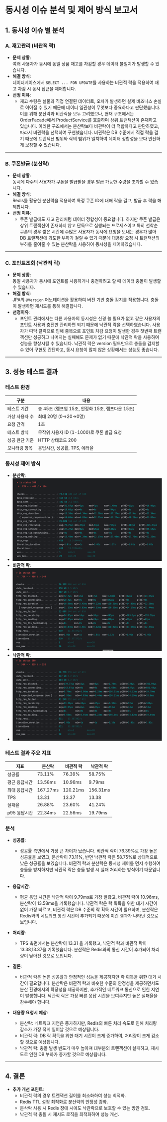 # 동시성 이슈 분석 및 제어 방식 보고서


## 1. 동시성 이슈 별 분석

### A. 재고관리 (비관적 락)
- **문제 상황**:  
  여러 사용자가 동시에 동일 상품 재고를 차감할 경우 데이터 불일치가 발생할 수 있습니다.
- **해결 방식**:  
  데이터베이스에서 `SELECT ... FOR UPDATE`를 사용하는 비관적 락을 적용하여 재고 차감 시 동시 접근을 제어합니다.
- **선정 이유**:
    - 재고 수량은 실물과 직접 연결된 데이터로, 오차가 발생하면 실제 비즈니스 손실로 이어질 수 있기 때문에 데이터 일관성이 무엇보다 중요하다고 판단했습니다. 이를 위해 분산락과 비관락을 모두 고려했으나, 현재 구조에서는 OrderFacade에서 ProductService를 호출하며 상위 트랜잭션이 존재하고 있습니다. 이러한 구조에서는 분산락보다 비관락이 더 적합하다고 판단하였고, 따라서 비관락을 선택하여 구현했습니다. 비관락은 DB 수준에서 직접 락을 걸기 때문에 트랜잭션 범위와 락의 범위가 일치하여 데이터 정합성을 보다 안전하게 보장할 수 있습니다.

---

### B. 쿠폰발급 (분산락)
- **문제 상황**:  
  동시에 다수의 사용자가 쿠폰을 발급받을 경우 발급 가능한 수량을 초과할 수 있습니다.
- **해결 방식**:  
  Redis를 활용한 분산락을 적용하여 특정 쿠폰 ID에 대해 락을 걸고, 발급 후 락을 해제합니다.
- **선정 이유**:
    - 쿠폰 발급에도 재고 관리처럼 데이터 정합성이 중요합니다. 하지만 쿠폰 발급은 상위 트랜잭션이 존재하지 않고 단독으로 실행되는 프로세스이고 특히 선착순 쿠폰의 경우 짧은 시간에 수많은 사용자가 동시에 요청을 보내는 경우가 많아 DB 트랜잭션에 과도한 부하가 걸릴 수 있기 때문에 대용량 요청 시 트랜잭션의 부하를 줄여줄 수 있는 분산락을 사용하여 동시성을 제어하였습니다.

---

### C. 포인트조회 (낙관적 락)
- **문제 상황**:  
  동일 사용자가 동시에 포인트를 사용하거나 충전하려고 할 때 데이터 충돌이 발생할 수 있습니다.
- **해결 방식**:  
  JPA의 `@Version` 어노테이션을 활용하여 버전 기반 충돌 감지를 적용합니다. 충돌이 발생하면 재시도를 통해 해결합니다.
- **선정이유**:
    - 포인트 관리에서는 다른 사용자의 동시성은 신경 쓸 필요가 없고 같은 사용자의 포인트 사용과 충전만 관리하면 되기 때문에 낙관적 락을 선택하였습니다. 사용자가 따닥 클릭으로 인해 중복으로 포인트 차감 요청이 발생한 경우 첫번째 트랜잭션만 성공하고 나머지는 실패해도 문제가 없기 때문에 낙관적 락을 사용하여 성능을 향상시킬 수 있습니다. 낙관적 락은 version 필드만으로 충돌을 감지할 수 있어 구현도 간단하고, 동시 요청이 많지 않은 상황에서는 성능도 좋습니다.

---

## 3. 성능 테스트 결과

### 테스트 환경
| 구분 | 내용 |
|------|------|
| 테스트 기간 | 총 45초 (램프업 15초, 안정화 15초, 램프다운 15초) |
| 가상 사용자 수 | 최대 20명 (0→20→0명) |
| 요청 간격 | 1초 |
| 테스트 방식 | 무작위 사용자 ID (1-1000)로 쿠폰 발급 요청 |
| 성공 판단 기준 | HTTP 상태코드 200 |
| 모니터링 항목 | 응답시간, 성공률, TPS, 에러율 |


### 동시성 제어 방식
- **분산락**:
- ![img.png](img/distributed.png)
- **비관적 락**:
- ![img.png](img/pessimistic.png)
- **낙관적 락**:
- ![img.png](img/optimistic.png)

### 테스트 결과 주요 지표

| 지표 | 분산락 | 비관적 락 | 낙관적 락 |
|------|---------|-----------|-----------|
| 성공률 | 73.11% | 76.39% | 58.75% |
| 평균 응답시간 | 13.58ms | 10.96ms | 9.79ms |
| 최대 응답시간 | 167.27ms | 120.21ms | 156.31ms |
| TPS | 13.31 | 13.37 | 13.38 |
| 실패율 | 26.88% | 23.60% | 41.24% |
| p95 응답시간 | 22.34ms | 22.56ms | 19.79ms |

### 분석

- **성공률**:
    - 성공률 측면에서 가장 큰 차이가 났습니다. 비관적 락이 76.39%로 가장 높은 성공률을 보였고, 분산락이 73.11%, 반면 낙관적 락은 58.75%로 상대적으로 낮은 성공률을 보였습니다. 비관적 락과 분산락은 동시성 제어를 먼저 수행하여 충돌을 방지하지만 낙관적 락은 충돌 발생 시 실패 처리하는 방식이기 때문입니다.
- **응답시간**:
    - 평균 응답 시간은 낙관적 락이 9.79ms로 가장 빨랐고, 비관적 락이 10.96ms, 분산락이 13.58ms을 기록했습니다. 낙관적 락은 락 획득을 위한 대기 시간이 없어 가장 빠르고, 비관적 락은 DB 수준의 락 획득 시간이 필요하며, 분산락은 Redis와의 네트워크 통신 시간이 추가되기 때문에 이런 결과가 나타난 것으로 보입니다.
- **처리량**:
    - TPS 측면에서는 분산락이 13.31 을 기록했고, 낙관적 락과 비관적 락이 13.38,13.37을 기록했습니다. 분산락은 Redis와의 통신 시간이 추가되어 처리량이 낮아진 것으로 보입니다.

- **결론**:
    - 비관적 락은 높은 성공률과 안정적인 성능을 제공하지만 락 획득을 위한 대기 시간이 필요합니다. 분산락은 비관적 락과 비슷한 수준의 안정성을 제공하면서도 분산 환경에서의 확장성을 제공하지만, 추가적인 네트워크 통신으로 인한 지연이 발생합니다. 낙관적 락은 가장 빠른 응답 시간을 보여주지만 높은 실패율을 감수해야 합니다.
- **대용량 요청시 예상**:
    - 분산락: 네트워크 지연은 증가하지만, Redis의 빠른 처리 속도로 인해 처리량 감소가 가장 적게 일어날 것으로 예상됩니다.
    - 비관적 락: DB 락 획득을 위한 대기 시간이 크게 증가하여, 처리량이 크게 감소할 것으로 예상됩니다.
    - 낙관적 락: 충돌 발생 빈도가 매우 높아져 대부분의 트랜잭션이 실패하고, 재시도로 인한 DB 부하가 증가할 것으로 예상됩니다.
---

## 4. 결론
- **추가 개선 포인트**:
    - 비관적 락의 경우 트랜잭션 길이를 최소화하여 성능 최적화.
    - Redis TTL 설정 최적화로 분산락의 안정성 강화.
    - 분삭락 사용 시 Redis 장애 시에도 낙관락으로 보호할 수 있는 방안 검토.
    - 낙관적 락 충돌 시 재시도 로직을 최적화하여 성능 개선.